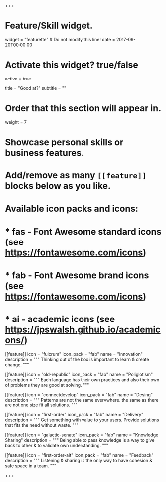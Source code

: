 +++
# Feature/Skill widget.
widget = "featurette"  # Do not modify this line!
date = 2017-09-20T00:00:00

# Activate this widget? true/false
active = true

title = "Good at?"
subtitle = ""

# Order that this section will appear in.
weight = 7

# Showcase personal skills or business features.
# 
# Add/remove as many `[[feature]]` blocks below as you like.
# 
# Available icon packs and icons:
# * fas - Font Awesome standard icons (see https://fontawesome.com/icons)
# * fab - Font Awesome brand icons (see https://fontawesome.com/icons)
# * ai - academic icons (see https://jpswalsh.github.io/academicons/)

[[feature]]
  icon = "fulcrum"
  icon_pack = "fab"
  name = "Innovation"
  description = """ 
  Thinking out of the box is important to learn & create change.
  """

[[feature]]
  icon = "old-republic"
  icon_pack = "fab"
  name = "Poliglotism"
  description = """
  Each language has their own practices and also their own of problems they are good at solving.
  """
  
[[feature]]
  icon = "connectdevelop"
  icon_pack = "fab"
  name = "Desing"
  description = """
  Patterns are not the same everywhere, the same as there are not one size fit all solutions.
  """

[[feature]]
  icon = "first-order"
  icon_pack = "fab"
  name = "Delivery"
  description = """
  Get something with value to your users. Provide solutions that fits the need without waste. 
  """
  

[[feature]]
  icon = "galactic-senate"
  icon_pack = "fab"
  name = "Knowledge Sharing"
  description = """ 
  Being able to pass knowledge is a way to give back to other & to validate own understanding.
  """

[[feature]]
  icon = "first-order-alt"
  icon_pack = "fab"
  name = "Feedback"
  description = """ 
  Listening & sharing is the only way to have cohesion & safe space in a team.
  """

+++
